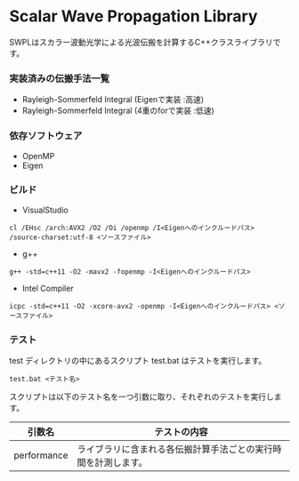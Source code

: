 # Scalar Wave Propagation Library
SWPLはスカラー波動光学による光波伝搬を計算するC++クラスライブラリです。

### 実装済みの伝搬手法一覧
- Rayleigh-Sommerfeld Integral (Eigenで実装 :高速)
- Rayleigh-Sommerfeld Integral (4重のforで実装 :低速)

### 依存ソフトウェア
- OpenMP
- Eigen

### ビルド
- VisualStudio
```
cl /EHsc /arch:AVX2 /O2 /Oi /openmp /I<Eigenへのインクルードパス> /source-charset:utf-8 <ソースファイル>
```

- g++
```
g++ -std=c++11 -O2 -mavx2 -fopenmp -I<Eigenへのインクルードパス>
```

- Intel Compiler
```
icpc -std=c++11 -O2 -xcore-avx2 -openmp -I<Eigenへのインクルードパス> <ソースファイル>
```

### テスト
test ディレクトリの中にあるスクリプト test.bat はテストを実行します。

```
test.bat <テスト名>
```

スクリプトは以下のテスト名を一つ引数に取り、それぞれのテストを実行します。

|引数名|テストの内容|
|---|---|
|performance|ライブラリに含まれる各伝搬計算手法ごとの実行時間を計測します。|
